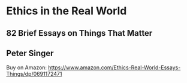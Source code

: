 # Ethics in the Real World
## 82 Brief Essays on Things That Matter

## Peter Singer

Buy on Amazon: https://www.amazon.com/Ethics-Real-World-Essays-Things/dp/0691172471
